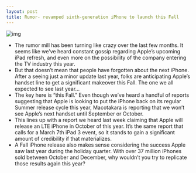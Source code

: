 ```yaml
---
layout: post
title: Rumor- revamped sixth-generation iPhone to launch this Fall
---
```

![img](http://media.idownloadblog.com/wp-content/uploads/2012/02/iphone-5-case.jpg)
* The rumor mill has been turning like crazy over the last few months. It seems like we’ve heard constant gossip regarding Apple’s upcoming iPad refresh, and even more on the possibility of the company entering the TV industry this year.
* But that doesn’t mean that people have forgotten about the next iPhone. After a seeing just a minor update last year, folks are anticipating Apple’s handset line to get a significant makeover this Fall. The one we all expected to see last year…
* The key here is “this Fall.” Even though we’ve heard a handful of reports suggesting that Apple is looking to put the iPhone back on its regular Summer release cycle this year, Macotakara is reporting that we won’t see Apple’s next handset until September or October.
* This lines up with a report we heard last week claiming that Apple will release an LTE iPhone in October of this year. It’s the same report that calls for a March 7th iPad 3 event, so it stands to gain a significant amount of credibility if that materializes.
* A Fall iPhone release also makes sense considering the success Apple saw last year during the holiday quarter. With over 37 million iPhones sold between October and December, why wouldn’t you try to replicate those results again this year?

